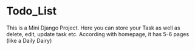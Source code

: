 # Todo_List
This is a Mini Django Project. Here you can store your Task as well as delete, edit, update task etc. According with homepage, it has 5-6 pages (like a Daily Dairy)
